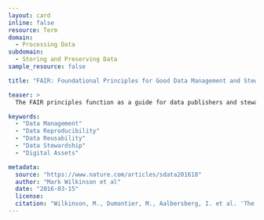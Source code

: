 ```yaml
---
layout: card
inline: false
resource: Term
domain:
  - Processing Data
subdomain:
  - Storing and Preserving Data
sample_resource: false

title: "FAIR: Foundational Principles for Good Data Management and Stewardship"

teaser: >
  The FAIR principles function as a guide for data publishers and stewards to help render data and digital assets so that they are Findable, Accessible, Interoperable, and Reusable.

keywords:
  - "Data Management"
  - "Data Reproducibility"
  - "Data Reusability"
  - "Data Stewardship"
  - "Digital Assets"

metadata:
  source: "https://www.nature.com/articles/sdata201618"
  author: "Mark Wilkinson et al"
  date: "2016-03-15"
  license: 
  citation: "Wilkinson, M., Dumontier, M., Aalbersberg, I. et al. 'The FAIR Guiding Principles for Scientific Data Management and Stewardship.' Scientific Data 3 (2016). https://doi.org/10.1038/sdata.2016.18"
---
```

